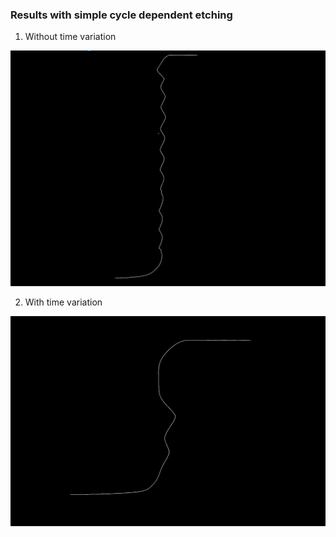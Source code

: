 ### Results with simple cycle dependent etching

1. Without time variation

![img1](img2.png)

2. With time variation

![img1](img1.png)
